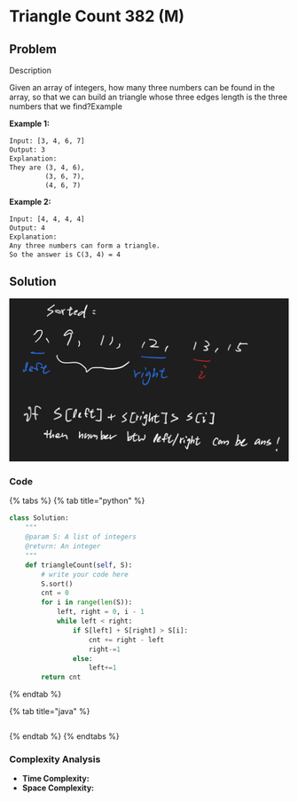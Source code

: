 # Triangle Count 382 \(M\)

## Problem

Description

Given an array of integers, how many three numbers can be found in the array, so that we can build an triangle whose three edges length is the three numbers that we find?Example

**Example 1:**

```text
Input: [3, 4, 6, 7]
Output: 3
Explanation:
They are (3, 4, 6), 
         (3, 6, 7),
         (4, 6, 7)
```

**Example 2:**

```text
Input: [4, 4, 4, 4]
Output: 4
Explanation:
Any three numbers can form a triangle. 
So the answer is C(3, 4) = 4
```

## Solution

![](../../../../.gitbook/assets/screen-shot-2021-04-22-at-11.48.54-pm.png)

### Code

{% tabs %}
{% tab title="python" %}
```python
class Solution:
    """
    @param S: A list of integers
    @return: An integer
    """
    def triangleCount(self, S):
        # write your code here
        S.sort()
        cnt = 0
        for i in range(len(S)):
            left, right = 0, i - 1
            while left < right:
                if S[left] + S[right] > S[i]:
                    cnt += right - left
                    right-=1
                else:
                    left+=1
        return cnt
```
{% endtab %}

{% tab title="java" %}
```

```
{% endtab %}
{% endtabs %}

### Complexity Analysis

* **Time Complexity:**
* **Space Complexity:**

